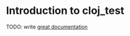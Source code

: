 # Introduction to cloj_test

TODO: write [great documentation](http://jacobian.org/writing/great-documentation/what-to-write/)
